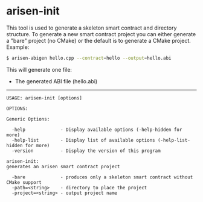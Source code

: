 # arisen-init

This tool is used to generate a skeleton smart contract and directory structure.
To generate a new smart contract project you can either generate a "bare" project (no CMake) or the default is to generate a CMake project.
Example:
```bash
$ arisen-abigen hello.cpp --contract=hello --output=hello.abi
```

This will generate one file:
* The generated ABI file (hello.abi)
---
```
USAGE: arisen-init [options]

OPTIONS:

Generic Options:

  -help             - Display available options (-help-hidden for more)
  -help-list        - Display list of available options (-help-list-hidden for more)
  -version          - Display the version of this program

arisen-init:
generates an arisen smart contract project

  -bare             - produces only a skeleton smart contract without CMake support
  -path=<string>    - directory to place the project
  -project=<string> - output project name
```
